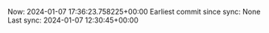 Now: 2024-01-07 17:36:23.758225+00:00 Earliest commit since sync: None Last sync: 2024-01-07 12:30:45+00:00
